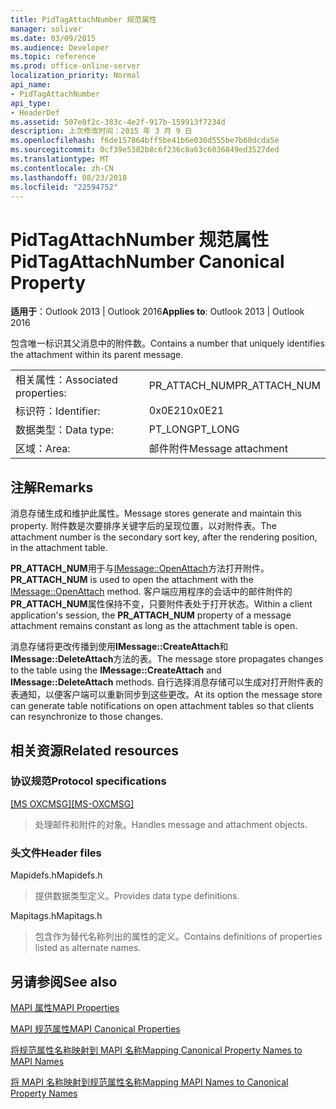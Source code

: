 ```yaml
---
title: PidTagAttachNumber 规范属性
manager: soliver
ms.date: 03/09/2015
ms.audience: Developer
ms.topic: reference
ms.prod: office-online-server
localization_priority: Normal
api_name:
- PidTagAttachNumber
api_type:
- HeaderDef
ms.assetid: 507e0f2c-383c-4e2f-917b-159913f7234d
description: 上次修改时间：2015 年 3 月 9 日
ms.openlocfilehash: f6de157864bff5be41b6e030d555be7b60dcda5e
ms.sourcegitcommit: 0cf39e5382b8c6f236c8a63c6036849ed3527ded
ms.translationtype: MT
ms.contentlocale: zh-CN
ms.lasthandoff: 08/23/2018
ms.locfileid: "22594752"
---
```

# <a name="pidtagattachnumber-canonical-property"></a><span data-ttu-id="f74cd-103">PidTagAttachNumber 规范属性</span><span class="sxs-lookup"><span data-stu-id="f74cd-103">PidTagAttachNumber Canonical Property</span></span>

  
  
<span data-ttu-id="f74cd-104">**适用于**：Outlook 2013 | Outlook 2016</span><span class="sxs-lookup"><span data-stu-id="f74cd-104">**Applies to**: Outlook 2013 | Outlook 2016</span></span> 
  
<span data-ttu-id="f74cd-105">包含唯一标识其父消息中的附件数。</span><span class="sxs-lookup"><span data-stu-id="f74cd-105">Contains a number that uniquely identifies the attachment within its parent message.</span></span> 
  
|||
|:-----|:-----|
|<span data-ttu-id="f74cd-106">相关属性：</span><span class="sxs-lookup"><span data-stu-id="f74cd-106">Associated properties:</span></span>  <br/> |<span data-ttu-id="f74cd-107">PR_ATTACH_NUM</span><span class="sxs-lookup"><span data-stu-id="f74cd-107">PR_ATTACH_NUM</span></span>  <br/> |
|<span data-ttu-id="f74cd-108">标识符：</span><span class="sxs-lookup"><span data-stu-id="f74cd-108">Identifier:</span></span>  <br/> |<span data-ttu-id="f74cd-109">0x0E21</span><span class="sxs-lookup"><span data-stu-id="f74cd-109">0x0E21</span></span>  <br/> |
|<span data-ttu-id="f74cd-110">数据类型：</span><span class="sxs-lookup"><span data-stu-id="f74cd-110">Data type:</span></span>  <br/> |<span data-ttu-id="f74cd-111">PT_LONG</span><span class="sxs-lookup"><span data-stu-id="f74cd-111">PT_LONG</span></span>  <br/> |
|<span data-ttu-id="f74cd-112">区域：</span><span class="sxs-lookup"><span data-stu-id="f74cd-112">Area:</span></span>  <br/> |<span data-ttu-id="f74cd-113">邮件附件</span><span class="sxs-lookup"><span data-stu-id="f74cd-113">Message attachment</span></span>  <br/> |
   
## <a name="remarks"></a><span data-ttu-id="f74cd-114">注解</span><span class="sxs-lookup"><span data-stu-id="f74cd-114">Remarks</span></span>

<span data-ttu-id="f74cd-115">消息存储生成和维护此属性。</span><span class="sxs-lookup"><span data-stu-id="f74cd-115">Message stores generate and maintain this property.</span></span> <span data-ttu-id="f74cd-116">附件数是次要排序关键字后的呈现位置，以对附件表。</span><span class="sxs-lookup"><span data-stu-id="f74cd-116">The attachment number is the secondary sort key, after the rendering position, in the attachment table.</span></span> 
  
 <span data-ttu-id="f74cd-117">**PR_ATTACH_NUM**用于与[IMessage::OpenAttach](imessage-openattach.md)方法打开附件。</span><span class="sxs-lookup"><span data-stu-id="f74cd-117">**PR_ATTACH_NUM** is used to open the attachment with the [IMessage::OpenAttach](imessage-openattach.md) method.</span></span> <span data-ttu-id="f74cd-118">客户端应用程序的会话中的邮件附件的**PR_ATTACH_NUM**属性保持不变，只要附件表处于打开状态。</span><span class="sxs-lookup"><span data-stu-id="f74cd-118">Within a client application's session, the **PR_ATTACH_NUM** property of a message attachment remains constant as long as the attachment table is open.</span></span> 
  
<span data-ttu-id="f74cd-119">消息存储将更改传播到使用**IMessage::CreateAttach**和**IMessage::DeleteAttach**方法的表。</span><span class="sxs-lookup"><span data-stu-id="f74cd-119">The message store propagates changes to the table using the **IMessage::CreateAttach** and **IMessage::DeleteAttach** methods.</span></span> <span data-ttu-id="f74cd-120">自行选择消息存储可以生成对打开附件表的表通知，以便客户端可以重新同步到这些更改。</span><span class="sxs-lookup"><span data-stu-id="f74cd-120">At its option the message store can generate table notifications on open attachment tables so that clients can resynchronize to those changes.</span></span> 
  
## <a name="related-resources"></a><span data-ttu-id="f74cd-121">相关资源</span><span class="sxs-lookup"><span data-stu-id="f74cd-121">Related resources</span></span>

### <a name="protocol-specifications"></a><span data-ttu-id="f74cd-122">协议规范</span><span class="sxs-lookup"><span data-stu-id="f74cd-122">Protocol specifications</span></span>

<span data-ttu-id="f74cd-123">[[MS OXCMSG]](http://msdn.microsoft.com/library/7fd7ec40-deec-4c06-9493-1bc06b349682%28Office.15%29.aspx)</span><span class="sxs-lookup"><span data-stu-id="f74cd-123">[[MS-OXCMSG]](http://msdn.microsoft.com/library/7fd7ec40-deec-4c06-9493-1bc06b349682%28Office.15%29.aspx)</span></span>
  
> <span data-ttu-id="f74cd-124">处理邮件和附件的对象。</span><span class="sxs-lookup"><span data-stu-id="f74cd-124">Handles message and attachment objects.</span></span>
    
### <a name="header-files"></a><span data-ttu-id="f74cd-125">头文件</span><span class="sxs-lookup"><span data-stu-id="f74cd-125">Header files</span></span>

<span data-ttu-id="f74cd-126">Mapidefs.h</span><span class="sxs-lookup"><span data-stu-id="f74cd-126">Mapidefs.h</span></span>
  
> <span data-ttu-id="f74cd-127">提供数据类型定义。</span><span class="sxs-lookup"><span data-stu-id="f74cd-127">Provides data type definitions.</span></span>
    
<span data-ttu-id="f74cd-128">Mapitags.h</span><span class="sxs-lookup"><span data-stu-id="f74cd-128">Mapitags.h</span></span>
  
> <span data-ttu-id="f74cd-129">包含作为替代名称列出的属性的定义。</span><span class="sxs-lookup"><span data-stu-id="f74cd-129">Contains definitions of properties listed as alternate names.</span></span>
    
## <a name="see-also"></a><span data-ttu-id="f74cd-130">另请参阅</span><span class="sxs-lookup"><span data-stu-id="f74cd-130">See also</span></span>



[<span data-ttu-id="f74cd-131">MAPI 属性</span><span class="sxs-lookup"><span data-stu-id="f74cd-131">MAPI Properties</span></span>](mapi-properties.md)
  
[<span data-ttu-id="f74cd-132">MAPI 规范属性</span><span class="sxs-lookup"><span data-stu-id="f74cd-132">MAPI Canonical Properties</span></span>](mapi-canonical-properties.md)
  
[<span data-ttu-id="f74cd-133">将规范属性名称映射到 MAPI 名称</span><span class="sxs-lookup"><span data-stu-id="f74cd-133">Mapping Canonical Property Names to MAPI Names</span></span>](mapping-canonical-property-names-to-mapi-names.md)
  
[<span data-ttu-id="f74cd-134">将 MAPI 名称映射到规范属性名称</span><span class="sxs-lookup"><span data-stu-id="f74cd-134">Mapping MAPI Names to Canonical Property Names</span></span>](mapping-mapi-names-to-canonical-property-names.md)

